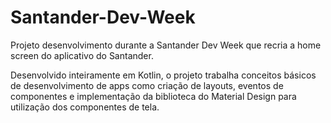 # Santander-Dev-Week

Projeto desenvolvimento durante a Santander Dev Week que recria a home screen do aplicativo do Santander.

Desenvolvido inteiramente em Kotlin, o projeto trabalha conceitos básicos de desenvolvimento de apps como criação de layouts, eventos de componentes e implementação da biblioteca do Material Design para utilização dos componentes de tela.
